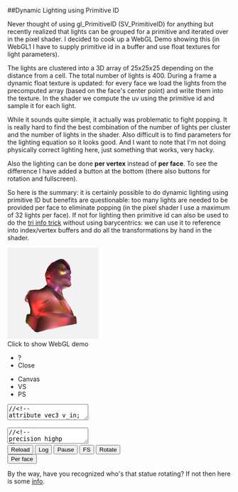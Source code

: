 
##Dynamic Lighting using Primitive ID

  Never thought of using gl\_PrimitiveID (SV\_PrimitiveID) for anything but recently realized that
  lights can be grouped for a primitive and iterated over in the pixel shader. I decided to cook up
  a WebGL Demo showing this (in WebGL1 I have to supply primitive id in a buffer and use float 
  textures for light parameters). 
  
  The lights are clustered into a 3D array of 25x25x25 depending on the distance from a cell. 
  The total number of lights is 400. During a frame a dynamic float texture is updated: for 
  every face we load the lights from the precomputed array (based on the face's center point) 
  and write them into the texture. In the shader we compute the uv using the primitive id and 
  sample it for each light. 
  
  While it sounds quite simple, it actually was problematic to fight popping. It is really hard
  to find the best combination of the number of lights per cluster and the number of lights in
  the shader. Also difficult is to find parameters for the lighting equation so it looks good.
  And I want to note that I'm not doing physically correct lighting here, just something that
  works, very hacky.

  Also the lighting can be done **per vertex** instead of **per face**. To see the difference 
  I have added a button at the bottom (there also buttons for rotation and fullscreen). 

  So here is the summary: it is certainly possible to do dynamic lighting using primitive ID but 
  benefits are questionable: too many lights are needed to be provided per face to eliminate 
  popping (in the pixel shader I use a maximum of 32 lights per face). If not for lighting then 
  primitive id can also be used to do the [tri info trick][a] without using barycentrics: we can 
  use it to reference into index/vertex buffers and do all the transformations by hand in the 
  shader.


<div class="webgl" webgl_version="1" webgl_div="shader0" init="load_demo">
  <img class="link" src="images/lenin.png" title="Click to show WebGL demo" alt="WebGL demo"/><br/>
  <span>Click to show WebGL demo</span>
</div>

<div class="shader hidden" id="shader0" js="" fn="" style="width: 60%">
  <ul class="close">
    <li title="Info" class="help">?</li>
    <li title="Close Demo" class="close">Close</li>
  </ul>
  <ul class="menu">
    <li title="WebGL Canvas" class="canvas">Canvas</li>
    <li title="Vertex Shader" class="vs">VS</li>
    <li title="Pixel Shader" class="ps">PS</li>
  </ul>
  <canvas hide class="canvas"></canvas>
  <textarea hide class="vs hidden" spellcheck="false">//<!--
attribute vec3 v_in;
attribute vec3 vn_in;
attribute float vid_in;

varying vec3 pos;
varying vec3 vn;
varying vec3 color;
varying float pid;

uniform mat3 cam;
uniform vec3 campos;
uniform vec2 screen;
uniform float dmax;

const float pi = 3.14159265;
const float lperface = 32.;

uniform float vmode;
uniform vec2 ltexsize;
uniform sampler2D ltex;

float round(float v){ return floor(v+.5); }

vec3 getc(float x) {
  
  vec3 colors[5];

  colors[0]=vec3(70, 90, 70)/255.;
  colors[1]=vec3(80, 60, 100)/255.;
  colors[2]=vec3(180, 50, 80)/255.;
  colors[3]=vec3(70, 80, 100)/255.;
  colors[4]=vec3(180, 60, 40)/255.;

  float v = floor( fract(abs(x)*333.)*5. );

  if(v==0.) return colors[0];
  if(v==1.) return colors[1];
  if(v==2.) return colors[2];
  if(v==3.) return colors[3];
  return colors[4];
}

void main() {

  vn = cam*vn_in;
  pid = floor( vid_in/3. );
  vec3 p = cam*v_in;
  pos = p/dmax;
  p = p+campos;
  float far = 10000.0;
  float near = 1.0;
  float z = p.z;
  p.x = p.x * screen.y/screen.x;
  p.z = far*(z-near)/(far-near);
  gl_Position = vec4(p,z);


  if( vmode == 1. ) {

    vec3 norm = normalize(vn);
    vec2 px = 1./ltexsize;
    vec2 uv = vec2( fract(lperface*round(vid_in)/ltexsize.x)+.5*px.x,
              floor(lperface*round(vid_in)/ltexsize.x)/ltexsize.y+.5*px.y);
    float kd = 1., n = .0;
    vec3 c = vec3(0,0,0);
    for(float i=.0; i<lperface; i++ ) {
      vec4 l = texture2DLod( ltex, uv+i*vec2(px.x,0), 0. );
      if( l.w == .0 ) continue;
      n++;
      vec3 ldir = l.xyz-pos;
      float d = clamp(0.,1.,1.-length(ldir));
      kd = abs(dot(normalize(ldir),norm));
      kd = 6.0 * pow(kd, 1.5) * pow(d, 14.);
      vec3 col = getc(l.x);
      c = c+col*kd;
    }
    float gamma = 1./2.4;
    color = pow(c, vec3(gamma));
  }
}
//-->
  </textarea>
  <textarea hide class="ps hidden" spellcheck="false">//<!--
precision highp float;
varying vec3 pos;
varying vec3 vn;
varying vec3 color;
varying float pid;

const float pi = 3.14159265;
const float lperface = 32.;

uniform float vmode;
uniform vec2 ltexsize;
uniform sampler2D ltex;

float round(float v){ return floor(v+.5); }

vec3 getc(float x) {
  
  vec3 colors[5];

  colors[0]=vec3(70, 90, 70)/255.;
  colors[1]=vec3(80, 60, 100)/255.;
  colors[2]=vec3(180, 50, 80)/255.;
  colors[3]=vec3(70, 80, 100)/255.;
  colors[4]=vec3(180, 60, 40)/255.;

  float v = floor( fract(abs(x)*333.)*5. );

  if(v==0.) return colors[0];
  if(v==1.) return colors[1];
  if(v==2.) return colors[2];
  if(v==3.) return colors[3];
  return colors[4];
}

void main() {

  if( vmode == 1. ) {
    gl_FragColor = vec4(color,1);
    return;
  }

  vec3 norm = normalize(vn);
  vec2 px = 1./ltexsize;
  vec2 uv = vec2( fract(lperface*round(pid)/ltexsize.x)+.5*px.x,
            floor(lperface*round(pid)/ltexsize.x)/ltexsize.y+.5*px.y);
  float kd = 1., n = .0;
  vec3 c = vec3(0,0,0);
  for(float i=.0; i<lperface; i++ ) {
    vec4 l = texture2D( ltex, uv+i*vec2(px.x,0) );
    if( l.w == .0 ) continue;
    n++;
    vec3 ldir = l.xyz-pos;
    float d = clamp(0.,1.,1.-length(ldir));
    kd = abs(dot(normalize(ldir),norm));
    kd = 6.0 * pow(kd, 1.5) * pow(d, 14.);
    vec3 col = getc(l.x);
    c = c+col*kd;
  }
  float gamma = 1./2.4;
  c = pow(c, vec3(gamma));
  gl_FragColor = vec4(c, 1);
}
//-->
  </textarea>
  <div hide class="help hidden"></div>
  <div class="buttons">
  <button title="Reload Shaders" class="reload">Reload</button>
  <button title="Output WebGL Info in Console" class="log">Log</button>
  <button title="Pause Rendering" class="pause">Pause</button>
  <button title="Go Fullscreen" class="fscreen">FS</button>
  <button title="Rotate/Dont Rotate" id="rot" class="active">Rotate</button>
  <button title="Lighting Per Face/Per Vertex" id="vmode">Per face</button>
  </div>
  <div class="clear"></div>
</div>


  By the way, have you recognized who's that statue rotating? If not then here is some [info][l].


<div>

<script src="js/common.js"></script>
<script src="js/loader.js"></script>
<script src="js/math.js"></script>
<script src="js/camera.js"></script>
<script src="js/webgl-quad.js"></script>
<script src="js/webgl.js"></script>


<script>

  var loader_lenin;

  function load_demo (cb) {

    var span = this.querySelector("span");
    var div = this;

    if( !loader_lenin || 
          loader_lenin.failed || 
            !loader_lenin.loaded )

      loader_lenin = load_resources( ["webgl/lenin2dec4k.obj"], {} );

    loader_lenin.delay = 500;
    loader_lenin.span_text = "Computing lights, please wait...";
    loader_lenin.span_title = "Please wait";

    var fn = function(){ 
      if( loader_lenin.failed ) 
        alert("Loading " + loader_lenin.failed_src + " failed. Try realoading the page.");
      else if( ! loader_lenin.loaded ) 
        alert("Resources not loaded. Check console output (ctrl+shift+j or F12) and try reloading the page.");
      else {
        loader_lenin.step=2;
        lenin.call ( div, cb );
      }
    };

    load_animation (loader_lenin, span, fn);
  }

  var vb, nb, fcb, idb;
  var d_max=0.0; cells=25, lights_max=300, rotate = true;
  var lights, lradius = 1.0/cells*9;
  var lperface=32, lsort=true, vmode=false;
  var per_frame=10, ltexw, ltexh, ltex, ltexupdate=false;

  function lenin (cb) {


    if( vb === undefined ) {

      load_buffers();
    }

    load_lights.call(this);

    var div = this.getAttribute("webgl_div");
    var canvas = document.querySelector( "div#"+div+" canvas" );

    rotate = true;
    
    var but_rot = document.getElementById( "rot" );
    but_rot.classList.add("active");
    but_rot.onclick = function() { 
      rotate = this.classList.toggle("active"); this.blur(); 
    };

    var cam = camera_create( { canvas: canvas, nobind: false, personal: false, pos: vec3(0,0,420), speed: 10 } );
    var a=-Math.PI/2048.0, c=Math.cos(a), s=Math.sin(a);
    var mrot = mat3(vec3(c,0,s),vec3(0,1,0),vec3(-s,0,c));
    
    var but_vmode = document.getElementById( "vmode" );
    but_vmode.onclick = function() { 
      if( !this.vmode ) {
        this.innerHTML = "Per vertex";
        vmode = this.vmode = true;
      } else {
        this.innerHTML = "Per face";
        vmode = this.vmode = false;
      }
      this.blur();
      this.disabled = true;
      setTimeout( function() { but_vmode.disabled = false; }, 1000 );
      compute_lights(cam);
      ltexupdate = true;
    };

    var opts = {
      bgcolor : [.95, .95, .95, 1],
      buffers : {v_in: vb, vn_in: nb, vid_in: idb},
      draw_size : vb.length/3,
      uniforms : {
        ltexsize: [ltexw,ltexh],
        cam: function(){ return cam.get_m(); }, 
        campos: function(){ return cam.get_pos(); },
        vmode: function(){ return [vmode]; },
        dmax: [d_max],
      },
      textures : { 
        ltex: { tex2d: 1, width: ltexw, height: ltexh, format: "RGBA", type: "FLOAT",
                  minf:"NEAREST", magf:"NEAREST", genmipmap: 0, 
                  data: function(frame,dt) { 
                          if( frame === undefined || ltexupdate ) { 
                            ltexupdate = false;
                            return ltex;
                          }
                          return null;
                        },
               },
      },
      extensions : [ "OES_texture_float" ],
      onreload : function() { cam.reset_m(); },
      onclose : function() { camera_remove(cam); },
      onpause : function(s) { cam.pause(s); },
      onframe : function(frame,dt) {
        if( !cam.paused && rotate ) cam.m = mul( cam.m, mrot );
        if( cam.rotate || frame%per_frame == 0 ) {
          compute_lights(cam);
          ltexupdate = true;
        }
      },
    };
    opts.uniforms.cam.matrix_size = 3;
    cb (opts);
  }

  function load_buffers() {
    var m, v=[], vn=[], f=[];
    var reg = /^v\s+([-.\d]+)\s+([-.\d]+)\s+([-.\d]+)/gm;
    while( (m = reg.exec( loader_lenin.data[0])) !== null )
      v.push( parseFloat(m[1]), parseFloat(m[2]), parseFloat(m[3]) );

    reg = /^vn\s+([-.\d]+)\s+([-.\d]+)\s+([-.\d]+)/gm;
    while( (m = reg.exec( loader_lenin.data[0])) !== null )
      vn.push( parseFloat(m[1]), parseFloat(m[2]), parseFloat(m[3]) );

    reg = /^f\s+(\d+)\/\/\d+\s+(\d+)\/\/\d+\s+(\d+)\/\/\d+/gm;
    while( (m = reg.exec( loader_lenin.data[0])) !== null )
      f.push( parseFloat(m[1]), parseFloat(m[2]), parseFloat(m[3]) );

    vb = new Float32Array( f.length*3 );
    nb = new Float32Array( f.length*3 );
    idb = new Float32Array( f.length );
    idb.attrib_size = 1;
    fcb = new Float32Array( f.length );
    var fc = array(9,.0);
    var i;
    
    for(i=0; i<f.length; i++) {

      var fci = i%3;

      for(var t=0; t<3; t++) {
        fc[fci*3+t] = vb[i*3+t] = v[ (f[i]-1)*3+t ];
        nb[i*3+t] = vn[ (f[i]-1)*3+t ];
      }

      d_max = Math.max( d_max, len([vb[i*3],vb[i*3+1],vb[i*3+2]]) );

      if( i > 0 && fci == 0 ) face_center( i-3, fc );

      idb[i] = i;
    }

    face_center( i-3, fc );
    
    d_max += 1.;

    var s = Math.ceil( Math.sqrt( fcb.length * lperface ) );
    ltexw = Math.floor( (s+lperface-1)/lperface ) * lperface;
    ltexh = s;
    ltex = new Float32Array( ltexw * ltexh * 4 );
  }

  function face_center ( f, fc ) {
    for(var i=0; i<3; i++) {
      fcb[f+i] = (fc[i] + fc[i+3] + fc[i+6])/3.;
    }
  }

  function load_lights() {

    var span = this.querySelector("span");

    lights = array( Math.pow(cells,3), null ).map( function(){ return []; } );

    var v = vec3(), cell_max=0;

    console.info( "computing lights clusters: ", lights.length*lights_max, "loop iterations" );
  
    span.innerHTML = "Computing lights";

    for(var n=0; n<lights_max; n++) {    

      var lz = Math.random(), 
          ly = Math.random(), 
          lx = Math.random(), 
          lw = 1.;


      for(var z=0.; z<cells; z++)
      for(var y=0.; y<cells; y++)
      for(var x=0.; x<cells; x++) {
        v[0] = lx-x/cells; v[1] = ly-y/cells; v[2] = lz-z/cells;
        var d = len(v);
        if( d > lradius ) continue;
        var l = vec4( lx*2.-1., ly*2.-1., lz*2.-1., lw );
        l.dist_to_cell = d;
        var idx = z*cells*cells+y*cells+x;
        lights[idx].push( l );
        if( lights[idx].length > cell_max ) cell_max = lights[idx].length;
      }
      
    }

    console.info( "max lights per cell = ", cell_max );

    if( lsort ) {

      console.info( "sorting lights in cells" );
      span.innerHTML = "Sorting lights";

      for(var z=0.; z<cells; z++) {
      for(var y=0.; y<cells; y++) {
      for(var x=0.; x<cells; x++) {
        var idx = z*cells*cells+y*cells+x;
        lights[idx].sort( function(a,b) { return a.dist_to_cell - b.dist_to_cell; } );
      }}}
    }

  }

  function compute_lights(cam) {

    var v = vec3(), logged = 0, lmin=[];

    clear(ltex,.0);

    var sz = vmode ? idb.length : fcb.length/3;

    for(var i=0; i<sz; i++) {
      if( vmode ) {
        v[0] = vb[i*3]; v[1] = vb[i*3+1]; v[2] = vb[i*3+2];
      } else {
        v[0] = fcb[i*3]; v[1] = fcb[i*3+1]; v[2] = fcb[i*3+2];
      }

      v = mul( cam.m, v );

      v[0] /= d_max;
      v[1] /= d_max;
      v[2] /= d_max;

      var x = Math.floor( cells*(.5+.5*v[0]) ), 
          y = Math.floor( cells*(.5+.5*v[1]) ), 
          z = Math.floor( cells*(.5+.5*v[2]) );

      if( x < 0 ) x = 0;
      if( y < 0 ) x = 0;
      if( z < 0 ) x = 0;
      if( x >= cells ) x = cells-1;
      if( y >= cells ) x = cells-1;
      if( z >= cells ) x = cells-1;

      var idx = z*cells*cells+y*cells+x;
      var l = lights[idx];
      var size = Math.min(lperface,l.length);

      for(var n=0; n<size; n++) {
        ltex[i*4*lperface+n*4+0] = l[n][0];
        ltex[i*4*lperface+n*4+1] = l[n][1];
        ltex[i*4*lperface+n*4+2] = l[n][2];
        ltex[i*4*lperface+n*4+3] = l[n][3];
      }
    }
  }

</script>

</div>


[a]: shader.html
[l]: lenin.html "Vladymir Lenin"


